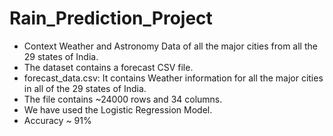 # Rain_Prediction_Project
- Context Weather and Astronomy Data of all the major cities from all the 29 states of India. 
- The dataset contains a forecast CSV file.
- forecast_data.csv: It contains Weather information for all the major cities in all of the 29 states of India.
- The file contains ~24000 rows and 34 columns.
- We have used the Logistic Regression Model.
- Accuracy ~ 91%

